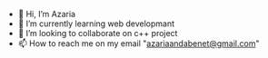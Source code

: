 - 👋 Hi, I’m Azaria
- 🌱 I’m currently learning web developmant
- 💞️ I’m looking to collaborate on c++ project
- 📫 How to reach me on my email "azariaandabenet@gmail.com"
